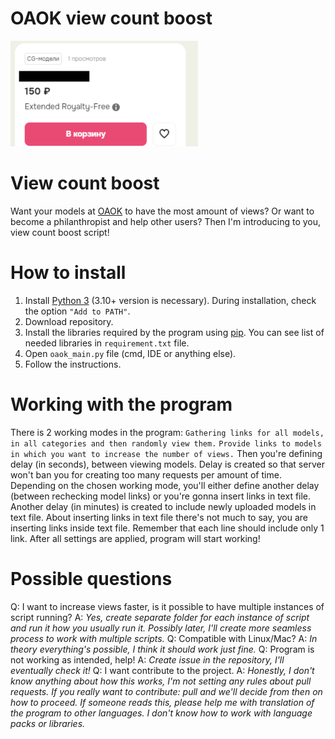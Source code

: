 # OAOK view count boost
![Alt Text](views.gif)
# View count boost
Want your models at [OAOK](https://oaok.ru/) to have the most amount of views? Or want to become a philanthropist and help other users? Then I'm introducing to you, view count boost script!
# How to install
1. Install [Python 3](https://www.python.org/downloads/) (3.10+ version is necessary). During installation, check the option `"Add to PATH"`.
2. Download repository.
3. Install the libraries required by the program using [pip](https://packaging.python.org/en/latest/tutorials/installing-packages/). You can see list of needed libraries in `requirement.txt` file.
4. Open `oaok_main.py` file (cmd, IDE or anything else). 
5. Follow the instructions.
# Working with the program
There is 2 working modes in the program:
`Gathering links for all models, in all categories and then randomly view them.`
`Provide links to models in which you want to increase the number of views.`
Then you're defining delay (in seconds), between viewing models. Delay is created so that server won't ban you for creating too many requests per amount of time.
Depending on the chosen working mode, you'll either define another delay (between rechecking model links) or you're gonna insert links in text file. Another delay (in minutes) is created to include newly uploaded models in text file. About inserting links in text file there's not much to say, you are inserting links inside text file. Remember that each line should include only 1 link.
After all settings are applied, program will start working!
# Possible questions
Q: I want to increase views faster, is it possible to have multiple instances of script running? 
A: *Yes, create separate folder for each instance of script and run it how you usually run it. Possibly later, I'll create more seamless process to work with multiple scripts.*
Q: Compatible with Linux/Mac?
A: *In theory everything's possible, I think it should work just fine.*
Q: Program is not working as intended, help!
A: *Create issue in the repository, I'll eventually check it!*
Q: I want contribute to the project.
A: *Honestly, I don't know anything about how this works, I'm not setting any rules about pull requests. If you really want to contribute: pull and we'll decide from then on how to proceed. If someone reads this, please help me with translation of the program to other languages. I don't know how to work with language packs or libraries.*